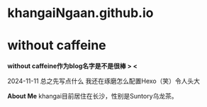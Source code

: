 # khangaiNgaan.github.io
# without caffeine

**without caffeine作为blog名字是不是很棒 > <**

2024-11-11
总之先写点什么
我还在琢磨怎么配置Hexo（笑）令人头大

**About Me**
khangai目前居住在长沙，性别是Suntory乌龙茶。
